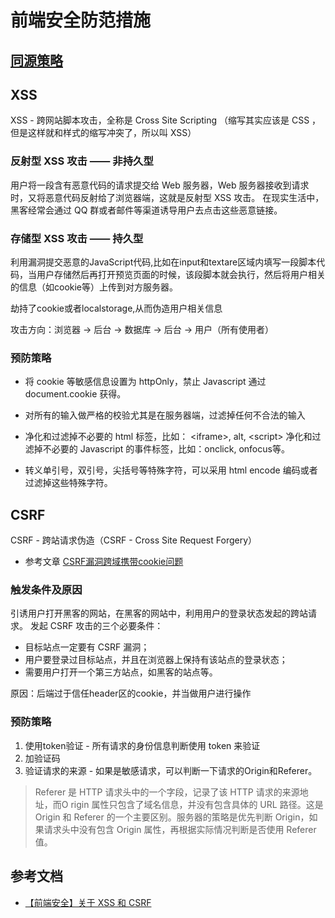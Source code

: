 # 前端安全防范措施

## [同源策略](./同源策略.md)

## XSS

XSS - 跨网站脚本攻击，全称是 Cross Site Scripting （缩写其实应该是 CSS ，但是这样就和样式的缩写冲突了，所以叫 XSS）

### 反射型 XSS 攻击 —— 非持久型

用户将一段含有恶意代码的请求提交给 Web 服务器，Web 服务器接收到请求时，又将恶意代码反射给了浏览器端，这就是反射型 XSS 攻击。 在现实生活中，黑客经常会通过 QQ 群或者邮件等渠道诱导用户去点击这些恶意链接。

### 存储型 XSS 攻击 —— 持久型

利用漏洞提交恶意的JavaScript代码,比如在input和textare区域内填写一段脚本代码，当用户存储然后再打开预览页面的时候，该段脚本就会执行，然后将用户相关的信息（如cookie等）上传到对方服务器。

劫持了cookie或者localstorage,从而伪造用户相关信息

攻击方向：浏览器 -> 后台 -> 数据库 -> 后台 -> 用户（所有使用者）

### 预防策略

+ 将 cookie 等敏感信息设置为 httpOnly，禁止 Javascript 通过 document.cookie 获得。

+ 对所有的输入做严格的校验尤其是在服务器端，过滤掉任何不合法的输入

+ 净化和过滤掉不必要的 html 标签，比如： \<iframe>, alt, \<script> 净化和过滤掉不必要的 Javascript 的事件标签，比如：onclick, onfocus等。

+ 转义单引号，双引号，尖括号等特殊字符，可以采用 html encode 编码或者过滤掉这些特殊字符。

## CSRF 


CSRF - 跨站请求伪造（CSRF - Cross Site Request Forgery）

- 参考文章 [CSRF漏洞跨域携带cookie问题](https://www.cnblogs.com/snowie/p/15044091.html)
### 触发条件及原因

引诱用户打开黑客的网站，在黑客的网站中，利用用户的登录状态发起的跨站请求。
发起 CSRF 攻击的三个必要条件：

+ 目标站点一定要有 CSRF 漏洞；
+ 用户要登录过目标站点，并且在浏览器上保持有该站点的登录状态；
+ 需要用户打开一个第三方站点，如黑客的站点等。

原因：后端过于信任header区的cookie，并当做用户进行操作

### 预防策略

1. 使用token验证 - 所有请求的身份信息判断使用 token 来验证
2. 加验证码
3. 验证请求的来源 - 如果是敏感请求，可以判断一下请求的Origin和Referer。  
>Referer 是 HTTP 请求头中的一个字段，记录了该 HTTP 请求的来源地址，而O rigin 属性只包含了域名信息，并没有包含具体的 URL 路径。这是 Origin 和 Referer 的一个主要区别。服务器的策略是优先判断 Origin，如果请求头中没有包含 Origin 属性，再根据实际情况判断是否使用 Referer 值。

## 参考文档

+ [【前端安全】关于 XSS 和 CSRF](https://juejin.im/post/6870779580752494606)